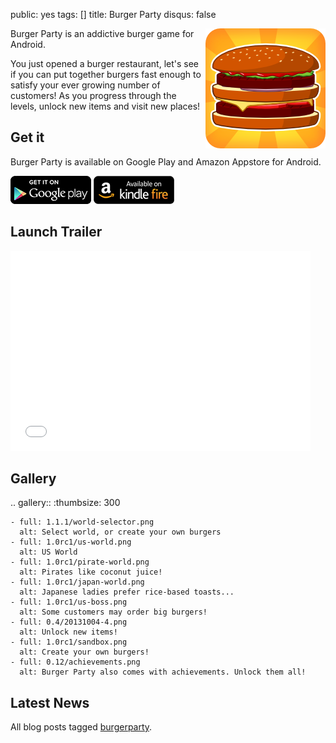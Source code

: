 public: yes
tags: []
title: Burger Party
disqus: false

<div style="float: right; margin-left: 6px"><img src="icon.png"></div>

Burger Party is an addictive burger game for Android.

You just opened a burger restaurant, let's see if you can put together burgers fast enough to satisfy your ever growing number of customers! As you progress through the levels, unlock new items and visit new places!

## Get it

Burger Party is available on Google Play and Amazon Appstore for Android.

<a name="get-it"></a>

<a href="https://play.google.com/store/apps/details?id=com.agateau.burgerparty" alt="Available on Google Play"><img style="display: inline" src="/static/images/badge/google-play.png"></a>
<a href="http://www.amazon.com/gp/product/B00O0ABQRW/ref=mas_pm_burger_party" alt="Available on Amazon"><img style="display: inline" src="/static/images/badge/amazon.png"></a>

## Launch Trailer

<p class="center">
<iframe width="480" height="320" src="//www.youtube.com/embed/u2ebyoaBFJg?rel=0" frameborder="0" allowfullscreen>
</iframe>
</p>

## Gallery

.. gallery::
    :thumbsize: 300

    - full: 1.1.1/world-selector.png
      alt: Select world, or create your own burgers
    - full: 1.0rc1/us-world.png
      alt: US World
    - full: 1.0rc1/pirate-world.png
      alt: Pirates like coconut juice!
    - full: 1.0rc1/japan-world.png
      alt: Japanese ladies prefer rice-based toasts...
    - full: 1.0rc1/us-boss.png
      alt: Some customers may order big burgers!
    - full: 0.4/20131004-4.png
      alt: Unlock new items!
    - full: 1.0rc1/sandbox.png
      alt: Create your own burgers!
    - full: 0.12/achievements.png
      alt: Burger Party also comes with achievements. Unlock them all!

## Latest News

All blog posts tagged [burgerparty](/tags/burgerparty).
